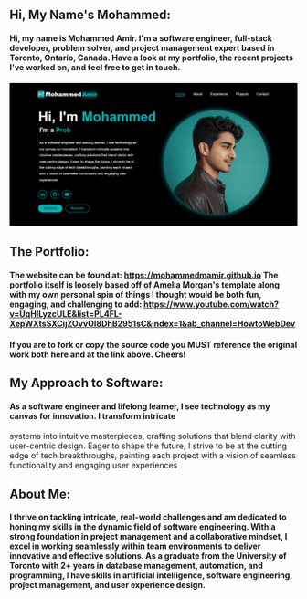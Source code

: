 ## Hi, My Name's Mohammed:
#### Hi, my name is Mohammed Amir. I'm a software engineer, full-stack developer, problem solver, and project management expert based in Toronto, Ontario, Canada. Have a look at my portfolio, the recent projects I've worked on, and feel free to get in touch.

![A preview of the website](static/images/snapshot.png)

## The Portfolio:
#### The website can be found at: https://mohammedmamir.github.io The portfolio itself is loosely based off of Amelia Morgan's template along with my own personal spin of things I thought would be both fun, engaging, and challenging to add: https://www.youtube.com/watch?v=UqHILyzcULE&list=PL4FL-XepWXtsSXCijZOvvOI8DhB2951sC&index=1&ab_channel=HowtoWebDev

#### If you are to fork or copy the source code you MUST reference the original work both here and at the link above. Cheers!

## My Approach to Software:
#### As a software engineer and lifelong learner, I see technology as my canvas for innovation. I transform intricate
systems into intuitive masterpieces, crafting solutions that blend clarity with user-centric design. Eager to 
shape the future, I strive to be at the cutting edge of tech breakthroughs, painting each project with a vision 
of seamless functionality and engaging user experiences

## About Me:
#### I thrive on tackling intricate, real-world challenges and am dedicated to honing my skills in the dynamic field of software engineering. With a strong foundation in project management and a collaborative mindset, I excel in working seamlessly within team environments to deliver innovative and effective solutions. As a graduate from the University of Toronto with 2+ years in database management, automation, and programming, I have skills in artificial intelligence, software engineering, project management, and user experience design.
